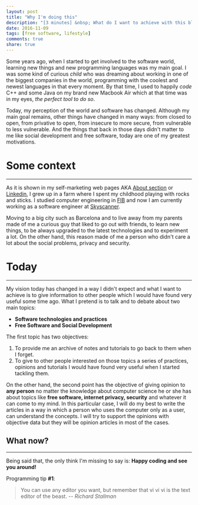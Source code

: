 ```yaml
---
layout: post
title: "Why I'm doing this"
description: "[3 minutes] &nbsp; What do I want to achieve with this blog"
date: 2016-11-09
tags: [free software, lifestyle]
comments: true
share: true
---
```


Some years ago, when I started to get involved to the software world, learning new things and new programming languages was my main goal. I was some kind of curious *child* who was dreaming about working in one of the biggest companies in the world, programming with the coolest and newest languages in that every moment. By that time, I used to happily *code* C++ and some Java on my brand new Macbook Air which at that time was in my eyes, *the perfect tool to do so*.

Today, my perception of the world and software has changed. Although my main goal remains, other things have changed in many ways: from closed to open, from privative to open, from insecure to more secure, from vulnerable to less vulnerable. And the things that back in those days didn't matter to me like social development and free software, today are one of my greatest motivations.

# Some context
---

As it is shown in my self-marketing web pages AKA [About section](/about/) or [Linkedin](https://www.linkedin.com/in/joanvilacunat), I grew up in a farm where I spent my childhood playing with rocks and sticks. I studied computer engineering in [FIB](http://www.fib.upc.edu) and now I am currently working as a software engineer at [Skyscanner](https://www.skyscanner.net).

Moving to a big city such as Barcelona and to live away from my parents made of me a curious guy that liked to go out with friends, to learn new things, to be always upgraded to the latest technologies and to experiment a lot. On the other hand, this reason made of me a person who didn't care a lot about the social problems, privacy and security.

# Today
---

My vision today has changed in a way I didn't expect and what I want to achieve is to give information to other people which I would have found very useful some time ago. What I pretend is to talk and to debate about two main topics:

- **Software technologies and practices**
- **Free Software and Social Development**

The first topic has two objectives:
1. To provide me an archive of notes and tutorials to go back to them when I forget.
2. To give to other people interested on those topics a series of practices, opinions and tutorials I would have found very useful when I started tackling them.

On the other hand, the second point has the objective of giving opinion to **any person** no matter the knowledge about computer science he or she has about topics like **free software, internet privacy, security** and whatever it can come to my mind. In this particular case, I will do my best to write the articles in a way in which a person who uses the computer only as a user, can understand the concepts. I will try to support the opinions with objective data but they will be opinion articles in most of the cases.



## What now?
---

Being said that, the only think I'm missing to say is: **Happy coding and see you around!**

Programming tip **#1**:

> You can use any editor you want, but remember that vi vi vi is the text editor of the beast.
> -- *Richard Stallman*
